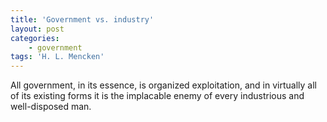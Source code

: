 ```yaml
---
title: 'Government vs. industry'
layout: post
categories:
    - government
tags: 'H. L. Mencken'
---
```


All government, in its essence, is organized exploitation, and in virtually all of its existing forms it is the implacable enemy of every industrious and well-disposed man.